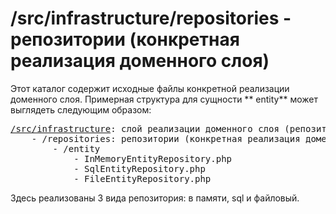 # /src/infrastructure/repositories - репозитории (конкретная реализация доменного слоя)

Этот
каталог
содержит
исходные
файлы
конкретной
реализации
доменного
слоя.
Примерная
структура
для
сущности **
entity**
может
выглядеть
следующим
образом:

<pre>
<a href="../README.md">/src/infrastructure</a>: слой реализации доменного слоя (репозитории, модели и прочие элементы) 
    - /repositories: репозитории (конкретная реализация доменного слоя)
        - /entity
            - InMemoryEntityRepository.php
            - SqlEntityRepository.php
            - FileEntityRepository.php
</pre>

Здесь
реализованы
3
вида
репозитория:
в
памяти,
sql
и
файловый.